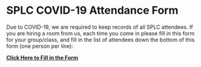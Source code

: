 # SPLC COVID-19 Attendance Form

Due to COVID-19, we are required to keep records of all SPLC attendees. If you are hiring a room from us, each time you come in please fill in this form for your group/class, and fill in the list of attendees down the bottom of this form (one person per line):

[**Click Here to Fill in the Form**](https://docs.google.com/forms/d/e/1FAIpQLSfLAm9ULOgEg5YfNNzFvz7-IfOSWHGJH2Vix6PUI1gcTJbSrA/viewform?usp=sf_link)
